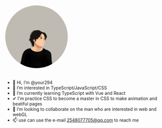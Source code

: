 <link rel="stylesheet" type="text/css" href="style.css"/>


<img class="avatar" style="margin: 20px auto; height: 200px; width: 200px; border-radius: 50% !important;" src="https://github.com/your294/your294/blob/main/IMG_0268(20220719-211745).JPG" alt="Description">

- 👋 Hi, I’m @your294
- 👀 I’m interested in TypeScript/JavaScript/CSS
- 🌱 I’m currently learning TypeScript with Vue and React
- ✔  I'm practice CSS to become a master in CSS to make animation and beatiful pages
- 💞️ I’m looking to collaborate on the man who are interested in web and webGL
- 📫 use can use the e-mail 2548077705@qq.com to reach me

<!---
your294/your294 is a ✨ special ✨ repository because its `README.md` (this file) appears on your GitHub profile.
You can click the Preview link to take a look at your changes.
--->


